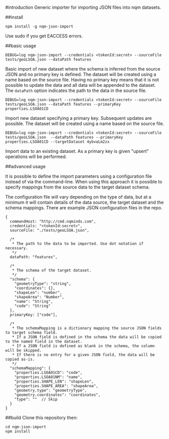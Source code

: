 #introduction
Generic importer for importing JSON files into nqm datasets.

##install

```
npm install -g nqm-json-import
```

Use sudo if you get EACCESS errors.

##basic usage

```
DEBUG=log nqm-json-import --credentials <tokenId:secret> --sourceFile tests/geoLSOA.json --dataPath features
```

Basic import of new dataset where the schema is inferred from the source JSON and no primary key is defined. The dataset will be created using a name based on the source file. Having no primary key means that it is not possible to update the data and all data will be appended to the dataset. The ```dataPath``` option indicates the path to the data in the source file.

```
DEBUG=log nqm-json-import --credentials <tokenId:secret> --sourceFile tests/geoLSOA.json --dataPath features --primaryKey properties.LSOA01CD
```

Import new dataset specifying a primary key. Subsequent updates are possible. The dataset will be created using a name based on the source file.

```
DEBUG=log nqm-json-import --credentials <tokenId:secret> --sourceFile tests/geoLSOA.json  --dataPath features --primaryKey properties.LSOA01CD --targetDataset 4ybvaLm2zx
```

Import data to an existing dataset. As a primary key is given "upsert" operations will be performed.

##advanced usage

It is possible to define the import parameters using a configuration file instead of via the command-line. When using this approach it is possible to specify mappings from the source data to the target dataset schema.

The configuration file will vary depending on the type of data, but at a minimum it will contain details of the data source, the target dataset and the schema mappings. There are example JSON configuration files in the repo.

```
{
  commandHost: "http://cmd.nqminds.com",
  credentials: "<tokenId:secret>",
  sourceFile: "./tests/geoLSOA.json",

  /*
   * The path to the data to be imported. Use dot notation if necessary.
   */
  dataPath: "features",

  /*
   * The schema of the target dataset.
   */
  "schema": {
    "geometryType": "string",
    "coordinates": {},
    "shapeLen": "number",
    "shapeArea": "Number",
    "name": "String",
    "code": "String"
  },
  primaryKey: ["code"],

  /*
   * The schemaMapping is a dictionary mapping the source JSON fields to target schema field.
   * If a JSON field is defined in the schema the data will be copied to the named field in the dataset.
   * If a JSON field is defined as blank in the schema, the column will be skipped.
   * If there is no entry for a given JSON field, the data will be copied as-is.
   */
  "schemaMapping": {
    "properties.LSOA01CD": "code",
    "properties.LSOA01NM": "name",
    "properties.SHAPE_LEN": "shapeLen",
    "properties.SHAPE_AREA": "shapeArea",
    "geometry.type": "geometryType",
    "geometry.coordinates": "coordinates",
    "type": ""  // Skip
  }
}
```

##build
Clone this repository then:

```
cd nqm-json-import
npm install
```



